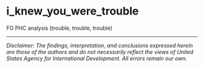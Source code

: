 # i_knew_you_were_trouble
FO PHC analysis (trouble, trouble, trouble)

---

*Disclaimer: The findings, interpretation, and conclusions expressed herein are those of the authors and do not necessarily reflect the views of United States Agency for International Development. All errors remain our own.*